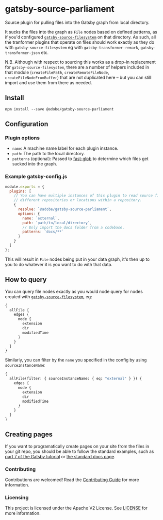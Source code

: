 # gatsby-source-parliament

Source plugin for pulling files into the Gatsby graph from local directory.

It sucks the files into the graph as `File` nodes based on defined patterns, as
if you'd configured
[`gatsby-source-filesystem`](https://www.gatsbyjs.org/packages/gatsby-source-filesystem/)
on that directory. As such, all the tranformer plugins that operate on files
should work exactly as they do with `gatsby-source-filesystem` eg with
`gatsby-transformer-remark`, `gatsby-transformer-json` etc.

N.B. Although with respect to sourcing this works as a drop-in replacement for `gatsby-source-filesystem`, there are a number of helpers included in that module (`createFilePath`, `createRemoteFileNode`, `createFileNodeFromBuffer`) that are not duplicated here – but you can still import and use them from there as needed.

## Install

`npm install --save @adobe/gatsby-source-parliament`

## Configuration

### Plugin options

- `name`: A machine name label for each plugin instance.
- `path`: The path to the local directory.
- `patterns` (optional): Passed to
  [fast-glob](https://github.com/mrmlnc/fast-glob) to determine which files get
  sucked into the graph.

### Example gatsby-config.js

```javascript
module.exports = {
  plugins: [
    // You can have multiple instances of this plugin to read source files from
    // different repositories or locations within a repository.
    {
      resolve: `@adobe/gatsby-source-parliament`,
      options: {
        name: `external`,
        path: `path/to/local/directory`,
        // Only import the docs folder from a codebase.
        patterns: `docs/**`
      }
    }
  ]
};
```

This will result in `File` nodes being put in your data graph, it's then up to you to do whatever it is you want to do with that data.

## How to query

You can query file nodes exactly as you would node query for nodes created with
[`gatsby-source-filesystem`](https://www.gatsbyjs.org/packages/gatsby-source-filesystem/),
eg:

```graphql
{
  allFile {
    edges {
      node {
        extension
        dir
        modifiedTime
      }
    }
  }
}
```

Similarly, you can filter by the `name` you specified in the config by using
`sourceInstanceName`:

```graphql
{
  allFile(filter: { sourceInstanceName: { eq: "external" } }) {
    edges {
      node {
        extension
        dir
        modifiedTime
      }
    }
  }
}
```

## Creating pages

If you want to programatically create pages on your site from the files in your git repo, you should be able to follow the standard examples, such as [part 7 of the Gatsby tutorial](https://www.gatsbyjs.org/tutorial/part-seven/) or [the standard docs page](https://www.gatsbyjs.org/docs/creating-and-modifying-pages/#creating-pages-in-gatsby-nodejs).

### Contributing

Contributions are welcomed! Read the [Contributing Guide](./.github/CONTRIBUTING.md) for more information.

### Licensing

This project is licensed under the Apache V2 License. See [LICENSE](LICENSE) for more information.